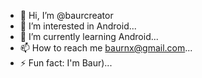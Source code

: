 - 👋 Hi, I’m @baurcreator
- 👀 I’m interested in Android...
- 🌱 I’m currently learning Android...
- 📫 How to reach me baurnx@gmail.com...
- ⚡ Fun fact: I'm Baur)...

<!---
baurcreator/baurcreator is a ✨ special ✨ repository because its `README.md` (this file) appears on your GitHub profile.
You can click the Preview link to take a look at your changes.
--->
